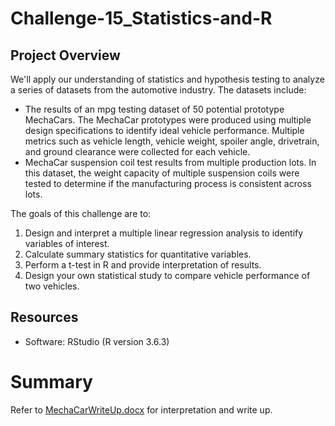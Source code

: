 # Challenge-15_Statistics-and-R

## Project Overview
We'll apply our understanding of statistics and hypothesis testing to analyze a series of datasets from the automotive industry. The datasets include:  
 - The results of an mpg testing dataset of 50 potential prototype MechaCars. The MechaCar prototypes were produced using multiple design specifications to identify ideal vehicle performance. Multiple metrics such as vehicle length, vehicle weight, spoiler angle, drivetrain, and ground clearance were collected for each vehicle.
 - MechaCar suspension coil test results from multiple production lots. In this dataset, the weight capacity of multiple suspension coils were tested to determine if the manufacturing process is consistent across lots.


The goals of this challenge are to:
1. Design and interpret a multiple linear regression analysis to identify variables of interest.
2. Calculate summary statistics for quantitative variables.
3. Perform a t-test in R and provide interpretation of results.
4. Design your own statistical study to compare vehicle performance of two vehicles.


## Resources
- Software: RStudio (R version 3.6.3)

# Summary
Refer to [MechaCarWriteUp.docx](https://github.com/SaraPnm/Challenge-15_Statistics-and-R/blob/master/MechaCarWriteUp.docx) for interpretation and write up.
